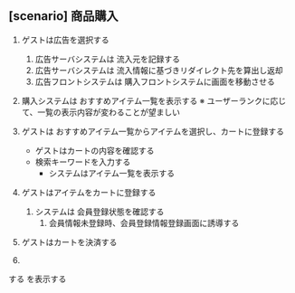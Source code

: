 ## [scenario] 商品購入

1.  ゲストは広告を選択する
    1. 広告サーバシステムは 流入元を記録する
    1. 広告サーバシステムは 流入情報に基づきリダイレクト先を算出し返却
    1. 広告フロントシステムは 購入フロントシステムに画面を移動させる

1.  購入システムは おすすめアイテム一覧を表示する
    ※ ユーザーランクに応じて、一覧の表示内容が変わることが望ましい

1. ゲストは おすすめアイテム一覧からアイテムを選択し、カートに登録する
    - ゲストはカートの内容を確認する
    - 検索キーワードを入力する
      - システムはアイテム一覧を表示する

1. ゲストはアイテムをカートに登録する
    1. システムは 会員登録状態を確認する
        1. 会員情報未登録時、会員登録情報登録画面に誘導する

1. ゲストはカートを決済する
1. 

する
を表示する
